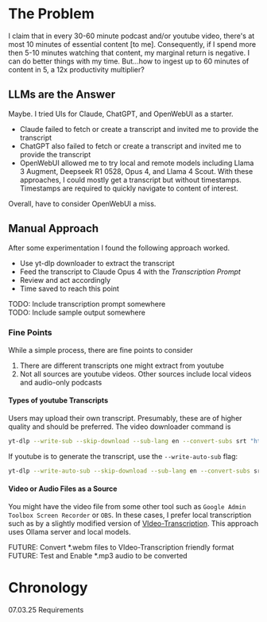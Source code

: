 # The Problem 
I claim that in every 30-60 minute podcast and/or youtube video, there's at most 10 minutes of essential content [to me]. Consequently, if I spend more then 5-10 minutes watching that content, my marginal return is negative. I can do better things with my time. But...how to ingest up to 60 minutes of content in 5, a 12x productivity multiplier? 

## LLMs are the Answer

Maybe. I tried UIs for Claude, ChatGPT, and OpenWebUI as a starter. 
* Claude failed to fetch or create a transcript and invited me to provide the transcript
* ChatGPT also failed to fetch or create a transcript and invited me to provide the transcript
* OpenWebUI allowed me to try local and remote models including Llama 3 Augment, Deepseek R1 0528, Opus 4, and Llama 4 Scout. With these approaches, I could mostly get a transcript but without timestamps. Timestamps are required to quickly navigate to content of interest. 

Overall, have to consider OpenWebUI a miss. 

## Manual Approach 

After some experimentation I found the following approach worked. 
* Use yt-dlp downloader to extract the transcript 
* Feed the transcript to Claude Opus 4 with the _Transcription Prompt_ 
* Review and act accordingly 
* Time saved to reach this point 

TODO: Include transcription prompt somewhere  
TODO: Include sample output somewhere 

### Fine Points 
While a simple process, there are fine points to consider
1. There are different transcripts one might extract from youtube 
1. Not all sources are youtube videos. Other sources include local videos and audio-only podcasts 

#### Types of youtube Transcripts 
Users may upload their own transcript. Presumably, these are of higher quality and should be preferred. The video downloader command is
```bash
yt-dlp --write-sub --skip-download --sub-lang en --convert-subs srt "https://www.youtube.com/watch?v=VIDEO-KEY"
``` 
If youtube is to generate the transcript, use the `--write-auto-sub` flag: 
```bash
yt-dlp --write-auto-sub --skip-download --sub-lang en --convert-subs srt "https://www.youtube.com/watch?v=VIDEO-KEY"
```

#### Video or Audio Files as a Source 
You might have the video file from some other tool such as `Google Admin Toolbox Screen Recorder` or `OBS`. In these cases, I prefer local transcription such as by a slightly modified version of [VIdeo-Transcription](https://github.com/marc-shade/VIdeo-Transcription). This approach uses Ollama server and local models. 

FUTURE: Convert *.webm files to VIdeo-Transcription friendly format  
FUTURE: Test and Enable *.mp3 audio to be converted

# Chronology 


07.03.25 Requirements 

